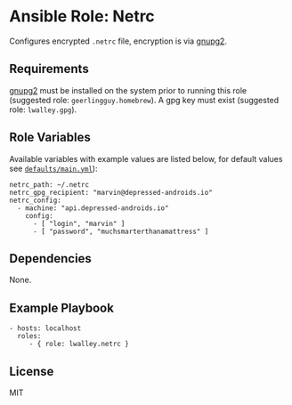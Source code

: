 # Ansible Role: Netrc

Configures encrypted `.netrc` file, encryption is via [gnupg2][gnupg2].

## Requirements

[gnupg2][gnupg2] must be installed on the system prior to running this role
(suggested role: `geerlingguy.homebrew`). A gpg key must exist (suggested role:
`lwalley.gpg`).

## Role Variables

Available variables with example values are listed below, for default values see
[`defaults/main.yml`](defaults/main.yml)):

    netrc_path: ~/.netrc
    netrc_gpg_recipient: "marvin@depressed-androids.io"
    netrc_config:
      - machine: "api.depressed-androids.io"
        config:
          - [ "login", "marvin" ]
          - [ "password", "muchsmarterthanamattress" ]

## Dependencies

None.

## Example Playbook

    - hosts: localhost
      roles:
         - { role: lwalley.netrc }

## License

MIT

[gnupg2]: https://gnupg.org
